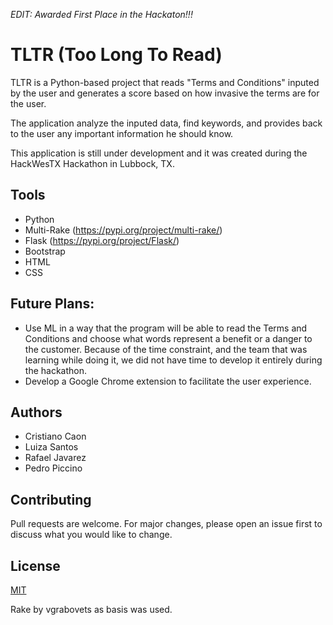 *EDIT: Awarded First Place in the Hackaton!!!*

# TLTR (Too Long To Read)
TLTR is a Python-based project that reads "Terms and Conditions" inputed by the user and generates a score based on how invasive the terms are for the user. 

The application analyze the inputed data, find keywords, and provides back to the user any important information he should know.

This application is still under development and it was created during the HackWesTX Hackathon in Lubbock, TX. 

## Tools

- Python
- Multi-Rake (https://pypi.org/project/multi-rake/)
- Flask (https://pypi.org/project/Flask/)
- Bootstrap
- HTML
- CSS

## Future Plans:

- Use ML in a way that the program will be able to read the Terms and Conditions and choose what words represent a benefit or a danger to the customer. Because of the time constraint, and the team that was learning while doing it, we did not have time to develop it entirely during the hackathon. 
- Develop a Google Chrome extension to facilitate the user experience. 

## Authors
<ul>
  <li>Cristiano Caon</li>
  <li>Luiza Santos</li>
  <li>Rafael Javarez</li>
  <li>Pedro Piccino</li>
</ul>

## Contributing
Pull requests are welcome. For major changes, please open an issue first to discuss what you would like to change.

## License
[MIT](https://choosealicense.com/licenses/mit/)

Rake by vgrabovets as basis was used.
